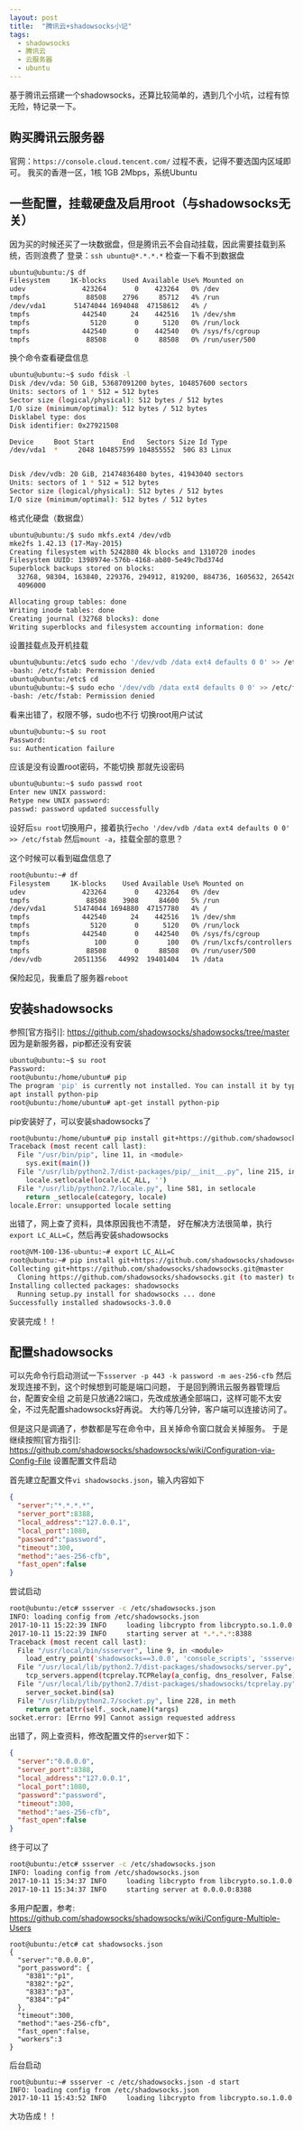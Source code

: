 ```yaml
---
layout: post
title:  "腾讯云+shadowsocks小记"
tags:
  - shadowsocks
  - 腾讯云
  - 云服务器
  - ubuntu
---
```


基于腾讯云搭建一个shadowsocks，还算比较简单的，遇到几个小坑，过程有惊无险，特记录一下。

## 购买腾讯云服务器
官网：`https://console.cloud.tencent.com/`
过程不表，记得不要选国内区域即可。
我买的香港一区，1核 1GB 2Mbps，系统Ubuntu


## 一些配置，挂载硬盘及启用root（与shadowsocks无关）

因为买的时候还买了一块数据盘，但是腾讯云不会自动挂载，因此需要挂载到系统，否则浪费了
登录：`ssh ubuntu@*.*.*.*`
检查一下看不到数据盘
``` bash
ubuntu@ubuntu:/$ df
Filesystem     1K-blocks    Used Available Use% Mounted on
udev              423264       0    423264   0% /dev
tmpfs              88508    2796     85712   4% /run
/dev/vda1       51474044 1694048  47158612   4% /
tmpfs             442540      24    442516   1% /dev/shm
tmpfs               5120       0      5120   0% /run/lock
tmpfs             442540       0    442540   0% /sys/fs/cgroup
tmpfs              88508       0     88508   0% /run/user/500

```

换个命令查看硬盘信息
``` bash
ubuntu@ubuntu:~$ sudo fdisk -l
Disk /dev/vda: 50 GiB, 53687091200 bytes, 104857600 sectors
Units: sectors of 1 * 512 = 512 bytes
Sector size (logical/physical): 512 bytes / 512 bytes
I/O size (minimum/optimal): 512 bytes / 512 bytes
Disklabel type: dos
Disk identifier: 0x27921508

Device     Boot Start       End   Sectors Size Id Type
/dev/vda1  *     2048 104857599 104855552  50G 83 Linux


Disk /dev/vdb: 20 GiB, 21474836480 bytes, 41943040 sectors
Units: sectors of 1 * 512 = 512 bytes
Sector size (logical/physical): 512 bytes / 512 bytes
I/O size (minimum/optimal): 512 bytes / 512 bytes

```

格式化硬盘（数据盘）
``` bash
ubuntu@ubuntu:/$ sudo mkfs.ext4 /dev/vdb
mke2fs 1.42.13 (17-May-2015)
Creating filesystem with 5242880 4k blocks and 1310720 inodes
Filesystem UUID: 1398974e-576b-4168-ab80-5e49c7bd374d
Superblock backups stored on blocks: 
  32768, 98304, 163840, 229376, 294912, 819200, 884736, 1605632, 2654208, 
  4096000

Allocating group tables: done                            
Writing inode tables: done                            
Creating journal (32768 blocks): done
Writing superblocks and filesystem accounting information: done 
```
设置挂载点及开机挂载
``` bash
ubuntu@ubuntu:/etc$ sudo echo '/dev/vdb /data ext4 defaults 0 0' >> /etc/fstab
-bash: /etc/fstab: Permission denied
ubuntu@ubuntu:/etc$ cd
ubuntu@ubuntu:~$ sudo echo '/dev/vdb /data ext4 defaults 0 0' >> /etc/fstab
-bash: /etc/fstab: Permission denied
```
看来出错了，权限不够，sudo也不行
切换root用户试试
``` bash
ubuntu@ubuntu:~$ su root
Password: 
su: Authentication failure
```
应该是没有设置root密码，不能切换
那就先设密码
``` bash
ubuntu@ubuntu:~$ sudo passwd root
Enter new UNIX password: 
Retype new UNIX password: 
passwd: password updated successfully
```
设好后`su root`切换用户，接着执行`echo '/dev/vdb /data ext4 defaults 0 0' >> /etc/fstab`
然后`mount -a`，挂载全部的意思？

这个时候可以看到磁盘信息了
``` bash
root@ubuntu:~# df
Filesystem     1K-blocks    Used Available Use% Mounted on
udev              423264       0    423264   0% /dev
tmpfs              88508    3908     84600   5% /run
/dev/vda1       51474044 1694880  47157780   4% /
tmpfs             442540      24    442516   1% /dev/shm
tmpfs               5120       0      5120   0% /run/lock
tmpfs             442540       0    442540   0% /sys/fs/cgroup
tmpfs                100       0       100   0% /run/lxcfs/controllers
tmpfs              88508       0     88508   0% /run/user/500
/dev/vdb        20511356   44992  19401404   1% /data
```

保险起见，我重启了服务器`reboot`



## 安装shadowsocks

参照[官方指引]: https://github.com/shadowsocks/shadowsocks/tree/master
因为是新服务器，pip都还没有安装
``` bash
ubuntu@ubuntu:~$ su root
Password: 
root@ubuntu:/home/ubuntu# pip
The program 'pip' is currently not installed. You can install it by typing:
apt install python-pip
root@ubuntu:/home/ubuntu# apt-get install python-pip
```

pip安装好了，可以安装shadowsocks了
``` bash
root@ubuntu:/home/ubuntu# pip install git+https://github.com/shadowsocks/shadowsocks.git@master
Traceback (most recent call last):
  File "/usr/bin/pip", line 11, in <module>
    sys.exit(main())
  File "/usr/lib/python2.7/dist-packages/pip/__init__.py", line 215, in main
    locale.setlocale(locale.LC_ALL, '')
  File "/usr/lib/python2.7/locale.py", line 581, in setlocale
    return _setlocale(category, locale)
locale.Error: unsupported locale setting

```
出错了，网上查了资料，具体原因我也不清楚，
好在解决方法很简单，执行`export LC_ALL=C`，然后再安装shadowsocks
``` bash
root@VM-100-136-ubuntu:~# export LC_ALL=C
root@ubuntu:~# pip install git+https://github.com/shadowsocks/shadowsocks.git@master
Collecting git+https://github.com/shadowsocks/shadowsocks.git@master
  Cloning https://github.com/shadowsocks/shadowsocks.git (to master) to /tmp/pip-_ucYLA-build
Installing collected packages: shadowsocks
  Running setup.py install for shadowsocks ... done
Successfully installed shadowsocks-3.0.0

```
安装完成！！


## 配置shadowsocks

可以先命令行启动测试一下`ssserver -p 443 -k password -m aes-256-cfb`
然后发现连接不到，这个时候想到可能是端口问题，
于是回到腾讯云服务器管理后台，配置安全组
之前是只放通22端口，先改成放通全部端口，这样可能不太安全，不过先配置shadowsocks好再说。
大约等几分钟，客户端可以连接访问了。

但是这只是调通了，参数都是写在命令中，且关掉命令窗口就会关掉服务。
于是继续按照[官方指引]: https://github.com/shadowsocks/shadowsocks/wiki/Configuration-via-Config-File
设置配置文件启动

首先建立配置文件`vi shadowsocks.json`，输入内容如下
``` json
{
  "server":"*.*.*.*",
  "server_port":8388,
  "local_address":"127.0.0.1",
  "local_port":1080,
  "password":"password",
  "timeout":300,
  "method":"aes-256-cfb",
  "fast_open":false
}

```
尝试启动
``` bash
root@ubuntu:/etc# ssserver -c /etc/shadowsocks.json 
INFO: loading config from /etc/shadowsocks.json
2017-10-11 15:22:39 INFO     loading libcrypto from libcrypto.so.1.0.0
2017-10-11 15:22:39 INFO     starting server at *.*.*.*:8388
Traceback (most recent call last):
  File "/usr/local/bin/ssserver", line 9, in <module>
    load_entry_point('shadowsocks==3.0.0', 'console_scripts', 'ssserver')()
  File "/usr/local/lib/python2.7/dist-packages/shadowsocks/server.py", line 74, in main
    tcp_servers.append(tcprelay.TCPRelay(a_config, dns_resolver, False))
  File "/usr/local/lib/python2.7/dist-packages/shadowsocks/tcprelay.py", line 754, in __init__
    server_socket.bind(sa)
  File "/usr/lib/python2.7/socket.py", line 228, in meth
    return getattr(self._sock,name)(*args)
socket.error: [Errno 99] Cannot assign requested address
```
出错了，网上查资料，修改配置文件的`server`如下：
``` json
{
  "server":"0.0.0.0",
  "server_port":8388,
  "local_address":"127.0.0.1",
  "local_port":1080,
  "password":"password",
  "timeout":300,
  "method":"aes-256-cfb",
  "fast_open":false
}

```
终于可以了
``` bash
root@ubuntu:/etc# ssserver -c /etc/shadowsocks.json 
INFO: loading config from /etc/shadowsocks.json
2017-10-11 15:34:37 INFO     loading libcrypto from libcrypto.so.1.0.0
2017-10-11 15:34:37 INFO     starting server at 0.0.0.0:8388
```


多用户配置，参考: https://github.com/shadowsocks/shadowsocks/wiki/Configure-Multiple-Users

```
root@ubuntu:/etc# cat shadowsocks.json
{
  "server":"0.0.0.0",
  "port_password": {
    "8381":"p1",
    "8382":"p2",
    "8383":"p3",
    "8384":"p4"
  },
  "timeout":300,
  "method":"aes-256-cfb",
  "fast_open":false,
  "workers":3
}

```

后台启动
```
root@ubuntu:~# ssserver -c /etc/shadowsocks.json -d start
INFO: loading config from /etc/shadowsocks.json
2017-10-11 15:43:52 INFO     loading libcrypto from libcrypto.so.1.0.0

```
大功告成！！












